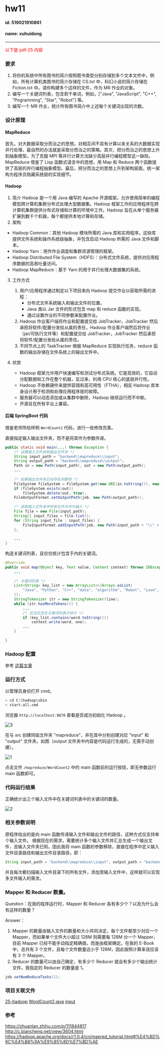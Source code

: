# hw11
#### id: 519021910861
#### name: xuhuidong
------
<font color=red> 以下是 pdf-25 内容 </font>

### 要求

1. 将你的系统中所有图书的简介按照图书类型分别存储到多个文本文件中，例如，所有计算机类图书的简介存储在 CS.txt 中，科幻小说的简介存储在 Fiction.txt 中。请你构建多个这样的文件，作为 MR 作业的对象。
2. 编写一个关键词列表，包含若干单词，例如，["Java", "JavaScript", "C++", "Pogramming", "Star", "Robot"] 等。
3. 编写一个 MR 作业，统计所有图书简介中上述每个关键词出现的次数。

### 设计原理

#### MapReduce 

首先，对大数据采取分而治之的思想。对相互间不具有计算以来关系的大数据实现并行处理，最自然的办法就是采取分而治之的策略。其次，把分而治之的思想上升到抽象模型。为了克服 MPI 等并行计算方法缺少高层并行编程模型这一缺陷，MapReduce 借鉴了 Lisp 函数式语言中的思想，用 Map 和 Reduce 两个函数提供了高层的并行编程抽象模型。最后，把分而治之的思想上升到架构层面，统一架构为程序员隐藏系统层的实现细节。

#### Hadoop

1. 简介
Hadoop 是一个用 Java 编写的 Apache 开源框架，允许使用简单的编程模型跨计算机集群分布式处理大型数据集。Hadoop 框架工作的应用程序在跨计算机集群提供分布式存储和计算的环境中工作。Hadoop 旨在从单个服务器扩展到数千个机器，每个都提供本地计算和存储。
2. 架构
* Hadoop Common：其他 Hadoop 模块所需的 Java 库和实用程序。这些库提供文件系统和操作系统级抽象，并包含启动 Hadoop 所需的 Java 文件和脚本。
* Hadoop Yarn：用作作业调度和集群资源管理的框架。
* Hadoop Distributed File System（HDFS）：分布式文件系统，提供对应用程序数据的高吞吐量访问。
* Hadoop MapReduce：基于 Yarn 的用于并行处理大数据集的系统。

3. 工作方式
	1. 用户/应用程序通过制定以下项目来向 Hadoop 提交作业以获取所需的进程：
		* 分布式文件系统输入和输出文件的位置。
		* Java 类以 Jar 文件的形式包含 map 和 reduce 函数的实现。
		* 通过设置作业的不同参数来配置作业。
	2. Hadoop 作业客户端将作业和配置提交给 JobTracker，JobTracker 然后承担将软件/配置分发给从属的责任，Hadoop 作业客户端然后将作业（jar/可执行文件等）和配置提交给 JobTracker，JobTracker 然后承担将软件/配置分发给从属的责任。
	3. 不同节点上的 TaskTracker 根据 MapReduce 实现执行任务，reduce 函数的输出存储在文件系统上的输出文件中。

4. 优势
	* Hadoop 框架允许用户快速编写和测试分布式系统。它是高效的，它自动分配数据和工作在整个机器，反过来，利用 CPU 核心的底层并行性。
	* Hadoop 不依赖硬件来提供容错和高可用性（FTHA），相反 Hadoop 库本身设计用于检测和处理应用程序层的故障。
	* 服务器可以动态添加或从集群中删除，Hadoop 继续运行而不中断。
	* 开源且在所有平台上兼容。

#### 后端 SpringBoot 代码

借鉴老师所给样例 `WordCount2` 代码，进行一些修改完善。

直接指定输入输出文件夹，而不是将其作为参数传递。

```Java
public static void main(...) throws Exception {
	/* 设置输入文件夹和输出文件夹 */
	String input_path = "backend\\mapreduce\\input";
	String output_path = "backend\\mapreduce\\output";
	Path in = new Path(input_path), out = new Path(output_path);
	...
	
	/* 如果输出文件夹已经存在则删除 */
	FileSystem fileSystem = FileSystem.get(new URI(in.toString()), new Configuration());
	if (fileSystem.exists(out))
		fileSystem.delete(out, true);
	FileOutputFormat.setOutputPath(job, new Path(output_path));
	
	/* 读取输入文件夹中所有文件并作为输入 */
	File file = new File(input_path);
	String[] input_files = file.list();
	for (String input_file : input_files) {
		FileInputFormat.addInputPath(job, new Path(input_path + "\\" + input_file));
	};
	
	...
}
```

构造关键词列表，且仅仅统计包含于内的关键词。

```Java
@Override
public void map(Object key, Text value, Context context) throws IOException, InterruptedException {
	...
	
	/* 关键词列表 */
	List<String> key_list = new ArrayList<>(Arrays.asList(
		"Java", "Python", "C++", "data", "algorithm", "Robot", "Love", "time", "she"
	));
	StringTokenizer itr = new StringTokenizer(line);
    while (itr.hasMoreTokens()) {
        ...
        /* 仅当包含在关键词列表才统计 */
        if (key_list.contains(word.toString()))
            context.write(word, one);
        ...
    }
	
}

```

### Hadoop 配置

参考 [这篇文章](https://zhuanlan.zhihu.com/p/111844817)

### 运行方式

以管理员身份打开 cmd。
```bash
> cd C:\hadoop\sbin
> start-all.cmd
```
浏览器 `http://localhost:9870` 查看是否成功初始化 Hadoop 。

![3](./3.png)

在与 src 创建同级文件夹 "mapreduce"，并在其中分别创建对应 "input" 和 "output" 文件夹，如图（output 文件夹中内容是代码运行生成的，无需手动创建）。

![1](./1.png)

点击文件 `/mapreduce/WordCount2` 中的 main 函数前的运行按钮，即无参数运行 main 函数即可。

### 代码运行结果

正确统计出三个输入文件中在关键词列表中的关键词的数量。

![2](./2.png)

### 相关参数说明

原程序给出的是向 main 函数传递输入文件和输出文件的路径，这种方式仅支持单个输入文件。
根据现在的需求，需要统计多个输入文件并汇总生成一个输出文件，且输入文件夹已知，因此我将 main 函数的参数移除，直接在程序中定义输入文件目录路径和输出文件目录路径，即：
```Java
String input_path = "backend\\mapreduce\\input", output_path = "backend\\mapreduce\\output";
```
并且每次都扫描输入文件目录下的所有文件，添加至输入文件中，这样就可以实现多文件输入的需求。

### Mapper 和 Reducer 数量。

Question：在我的程序运行时，Mapper 和 Reducer 各有多少个？以及为什么会有这样的数量？

Answer：
1. Mapper 的数量由输入文件的数量和大小共同决定，每个文件都至少对应一个 Mapper，而如果单个文件大小超过 128M 则需要每 128M 分一个 Mapper，目前 Mapper 已经不能手动指定精确值，而是由框架确定。在我的 E-Book 中，总共有 3 个文件，且每个文件数量远小于 128M，因此按照计算来说应该有 3 个 Mapper。
2. Reducer 的数量可以由自己确定，有多少个 Reducer 就会有多少个输出统计文件，我指定的 Reducer 的数量是 1。
```Java
job.setNumReduceTasks(1);
```

### 项目关联文件

[25-hadoop](./25-hadoop.pdf)
[WordCount2.java](./WordCount2.java)
[input](./input)

### 参考
https://zhuanlan.zhihu.com/p/111844817
http://c.biancheng.net/view/3604.html
https://hadoop.apache.org/docs/r1.0.4/cn/mapred_tutorial.html#%E4%BD%9C%E4%B8%9A%E9%85%8D%E7%BD%AE